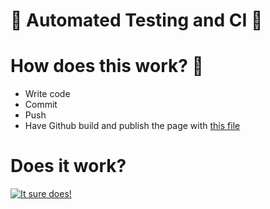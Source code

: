 👻 Automated Testing and CI 👻 
========================

# How does this work? 🤔 #
* Write code
* Commit
* Push
* Have Github build and publish the page with [this file](./.github/workflows/build.yml) 

# Does it work? #
[![It  sure does!](https://github.com/Arian-D/automated-testing-demo/actions/workflows/build.yml/badge.svg)](https://github.com/Arian-D/automated-testing-demo/actions/workflows/build.yml)
